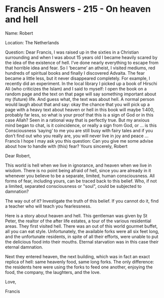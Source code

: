 # Francis Answers - 215 - On heaven and hell

Name: Robert

Location: The Netherlands

Question: Dear Francis, I was raised up in the sixties in a Christian surrounding and when I was about 15 years old I became heavily scared by the idea of the existence of hell. I’ve done nearly everything to escape from that horrible idea and fear. So I ‘became’ an atheist, I visited mediums, red hundreds of spiritual books and finally I discovered Advaita. The fear became a little less, but it never disappeared completely. For example, I recently did an experiment. In the local library I picked up a book of Hirschi Ali (who criticizes the Islam) and I said to myself: I open the book on a random page and the text on that page will say something important about my (future) life. And guess what, the text was about hell. A normal person would laugh about that and say: okay the chance that you will pick up a page with a heavy text about heaven or hell in this book will maybe 1:400, probably far less, so what is your proof that this is a sign of God or in this case Allah? Seen in a rational way that is perfectly true. But my anxious mind began to chat, is it coincidence, or really a sign from God, or … is this Consciousness ‘saying’ to me you are still busy with fairy tales and if you don’t find out who you really are, you will never live in joy and peace … Francis I hope I may ask you this question: Can you give me some advise about how to handle with (this) fear? Yours sincerely, Robert

Dear Robert,

This world is hell when we live in ignorance, and heaven when we live in wisdom. There is no point being afraid of hell, since you are already in it whenever you believe to be a separate, limited, human consciousness. All forms of fear, including yours, can be traced back to this belief. Who, if not a limited, separated consciousness or "soul", could be subjected to damnation?

The way out of it? Investigate the truth of this belief. If you cannot do it, find a teacher who will teach you fearlessness.

Here is a story about heaven and hell. This gentleman was given by St Peter, the realtor of the after life estates, a tour of the various residential areas. They first visited hell. There was an out of this world gourmet buffet, all you can eat style. Unfortunately, the available forks were all six feet long, and the unfortunate residents, in spite of all their efforts, were unable to put the delicious food into their mouths. Eternal starvation was in this case their eternal damnation.

Next they entered heaven, the next building, which was in fact an exact replica of hell: same heavenly food, same long forks. The only difference: the residents here were using the forks to feed one another, enjoying the food, the company, the laughters, and the love.

Love,

Francis

